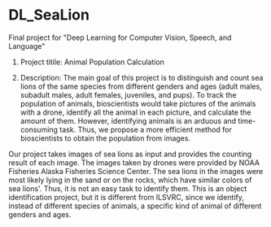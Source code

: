 # DL_SeaLion
Final project for "Deep Learning for Computer Vision, Speech, and Language"
1. Project titile: Animal Population Calculation

2. Description: 
The main goal of this project is to distinguish and count sea lions of the same species from different genders and ages (adult males, subadult males, adult females, juveniles, and pups). To track the population of animals, bioscientists would take pictures of the animals with a drone, identify all the animal in each picture, and calculate the amount of them. However, identifying animals is an arduous and time-consuming task. Thus, we propose a more efficient method for bioscientists to obtain the population from images. 

Our project takes images of sea lions as input and provides the counting result of each image. The images taken by drones were provided by NOAA Fisheries Alaska Fisheries Science Center. The sea lions in the images were most likely lying in the sand or on the rocks, which have similar colors of sea lions'. Thus, it is not an easy task to identify them. This is an object identification project, but it is different from ILSVRC, since we identify, instead of different species of animals, a specific kind of animal of different genders and ages.
